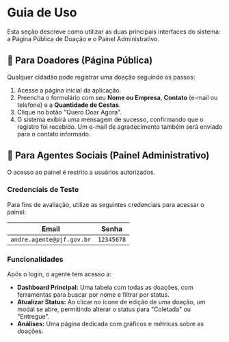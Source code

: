 # Guia de Uso

Esta seção descreve como utilizar as duas principais interfaces do sistema: a Página Pública de Doação e o Painel Administrativo.

## 🧍 Para Doadores (Página Pública)

Qualquer cidadão pode registrar uma doação seguindo os passos:

1.  Acesse a página inicial da aplicação.
2.  Preencha o formulário com seu **Nome ou Empresa**, **Contato** (e-mail ou telefone) e a **Quantidade de Cestas**.
3.  Clique no botão "Quero Doar Agora".
4.  O sistema exibirá uma mensagem de sucesso, confirmando que o registro foi recebido. Um e-mail de agradecimento também será enviado para o contato informado.

## 👮 Para Agentes Sociais (Painel Administrativo)

O acesso ao painel é restrito a usuários autorizados.

### Credenciais de Teste

Para fins de avaliação, utilize as seguintes credenciais para acessar o painel:

| Email                     | Senha      |
| ------------------------- | ---------- |
| `andre.agente@pjf.gov.br` | `12345678` |

### Funcionalidades

Após o login, o agente tem acesso a:

-   **Dashboard Principal:** Uma tabela com todas as doações, com ferramentas para buscar por nome e filtrar por status.
-   **Atualizar Status:** Ao clicar no ícone de edição de uma doação, um modal se abre, permitindo alterar o status para "Coletada" ou "Entregue".
-   **Análises:** Uma página dedicada com gráficos e métricas sobre as doações.